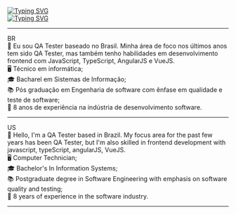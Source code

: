 [![Typing SVG](https://readme-typing-svg.demolab.com?font=Fira+Code&duration=1&pause=1000&color=158D23&center=true&vCenter=true&repeat=false&random=false&width=894&height=40&lines=Vanessa+Elizabeth+Piccoli)](https://git.io/typing-svg)<br>
[![Typing SVG](https://readme-typing-svg.demolab.com?font=Fira+Code&pause=500&color=158D23&center=true&vCenter=true&random=false&width=894&height=40&lines=QA+analyst)](https://git.io/typing-svg) <br>
<hr></hr>
BR<br>
👋 Eu sou QA Tester baseado no Brasil. Minha área de foco nos últimos anos tem sido QA Tester, mas também tenho habilidades em desenvolvimento frontend com JavaScript, TypeScript, AngularJS e VueJS. <br>
🖥️ Técnico em informática; <br>
🎓 Bacharel em Sistemas de Informação; <br>
📚 Pós graduação em Engenharia de software com ênfase em qualidade e teste de software; <br>
📅 8 anos de experiência na indústria de desenvolvimento software. <br>
<hr></hr>
US<br>
👋 Hello, I'm a QA Tester based in Brazil. My focus area for the past few years has been QA Tester, but I'm also skilled in frontend development with javascript, typeScript, angularJS, VueJS. <br>
🖥️ Computer Technician;<br>
🎓 Bachelor's In Information Systems;<br>
📚 Postgraduate degree in Software Engineering with emphasis on software quality and testing;<br>
📅 8 years of experience in the software industry.<br>
<hr></hr>
